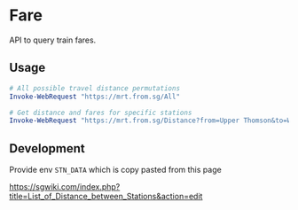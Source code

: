 # Fare

API to query train fares.

## Usage

```powershell
# All possible travel distance permutations
Invoke-WebRequest "https://mrt.from.sg/All"

# Get distance and fares for specific stations
Invoke-WebRequest "https://mrt.from.sg/Distance?from=Upper Thomson&to=Woodlands"
```

## Development

Provide env `STN_DATA` which is copy pasted from this page

https://sgwiki.com/index.php?title=List_of_Distance_between_Stations&action=edit